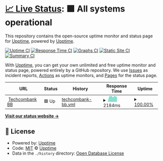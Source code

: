 # [📈 Live Status](https://upptime.github.io/upptime): <!--live status--> **🟩 All systems operational**

This repository contains the open-source uptime monitor and status page for [Upptime](https://upptime.js.org), powered by [Upptime](https://github.com/upptime/upptime).

[![Uptime CI](https://github.com/tamnm/upptime/workflows/Uptime%20CI/badge.svg)](https://github.com/tamnm/upptime/actions?query=workflow%3A%22Uptime+CI%22)
[![Response Time CI](https://github.com/tamnm/upptime/workflows/Response%20Time%20CI/badge.svg)](https://github.com/tamnm/upptime/actions?query=workflow%3A%22Response+Time+CI%22)
[![Graphs CI](https://github.com/tamnm/upptime/workflows/Graphs%20CI/badge.svg)](https://github.com/tamnm/upptime/actions?query=workflow%3A%22Graphs+CI%22)
[![Static Site CI](https://github.com/tamnm/upptime/workflows/Static%20Site%20CI/badge.svg)](https://github.com/tamnm/upptime/actions?query=workflow%3A%22Static+Site+CI%22)
[![Summary CI](https://github.com/tamnm/upptime/workflows/Summary%20CI/badge.svg)](https://github.com/tamnm/upptime/actions?query=workflow%3A%22Summary+CI%22)

With [Upptime](https://upptime.js.org), you can get your own unlimited and free uptime monitor and status page, powered entirely by a GitHub repository. We use [Issues](https://github.com/upptime/upptime/issues) as incident reports, [Actions](https://github.com/tamnm/upptime/actions) as uptime monitors, and [Pages](https://upptime.github.io/upptime) for the status page.

<!--start: status pages-->
<!-- This summary is generated by Upptime (https://github.com/upptime/upptime) -->
<!-- Do not edit this manually, your changes will be overwritten -->
<!-- prettier-ignore -->
| URL | Status | History | Response Time | Uptime |
| --- | ------ | ------- | ------------- | ------ |
| <img alt="" src="https://favicons.githubusercontent.com/business.techcombank.com.vn" height="13"> [Techcombank BB](https://business.techcombank.com.vn) | 🟩 Up | [techcombank-bb.yml](https://github.com/tamnm/uptime/commits/HEAD/history/techcombank-bb.yml) | <details><summary><img alt="Response time graph" src="./graphs/techcombank-bb/response-time-week.png" height="20"> 2184ms</summary><br><a href="https://tamnm.github.io/uptime/history/techcombank-bb"><img alt="Response time 2194" src="https://img.shields.io/endpoint?url=https%3A%2F%2Fraw.githubusercontent.com%2Ftamnm%2Fuptime%2FHEAD%2Fapi%2Ftechcombank-bb%2Fresponse-time.json"></a><br><a href="https://tamnm.github.io/uptime/history/techcombank-bb"><img alt="24-hour response time 2079" src="https://img.shields.io/endpoint?url=https%3A%2F%2Fraw.githubusercontent.com%2Ftamnm%2Fuptime%2FHEAD%2Fapi%2Ftechcombank-bb%2Fresponse-time-day.json"></a><br><a href="https://tamnm.github.io/uptime/history/techcombank-bb"><img alt="7-day response time 2184" src="https://img.shields.io/endpoint?url=https%3A%2F%2Fraw.githubusercontent.com%2Ftamnm%2Fuptime%2FHEAD%2Fapi%2Ftechcombank-bb%2Fresponse-time-week.json"></a><br><a href="https://tamnm.github.io/uptime/history/techcombank-bb"><img alt="30-day response time 2230" src="https://img.shields.io/endpoint?url=https%3A%2F%2Fraw.githubusercontent.com%2Ftamnm%2Fuptime%2FHEAD%2Fapi%2Ftechcombank-bb%2Fresponse-time-month.json"></a><br><a href="https://tamnm.github.io/uptime/history/techcombank-bb"><img alt="1-year response time 2194" src="https://img.shields.io/endpoint?url=https%3A%2F%2Fraw.githubusercontent.com%2Ftamnm%2Fuptime%2FHEAD%2Fapi%2Ftechcombank-bb%2Fresponse-time-year.json"></a></details> | <details><summary><a href="https://tamnm.github.io/uptime/history/techcombank-bb">100.00%</a></summary><a href="https://tamnm.github.io/uptime/history/techcombank-bb"><img alt="All-time uptime 99.87%" src="https://img.shields.io/endpoint?url=https%3A%2F%2Fraw.githubusercontent.com%2Ftamnm%2Fuptime%2FHEAD%2Fapi%2Ftechcombank-bb%2Fuptime.json"></a><br><a href="https://tamnm.github.io/uptime/history/techcombank-bb"><img alt="24-hour uptime 100.00%" src="https://img.shields.io/endpoint?url=https%3A%2F%2Fraw.githubusercontent.com%2Ftamnm%2Fuptime%2FHEAD%2Fapi%2Ftechcombank-bb%2Fuptime-day.json"></a><br><a href="https://tamnm.github.io/uptime/history/techcombank-bb"><img alt="7-day uptime 100.00%" src="https://img.shields.io/endpoint?url=https%3A%2F%2Fraw.githubusercontent.com%2Ftamnm%2Fuptime%2FHEAD%2Fapi%2Ftechcombank-bb%2Fuptime-week.json"></a><br><a href="https://tamnm.github.io/uptime/history/techcombank-bb"><img alt="30-day uptime 100.00%" src="https://img.shields.io/endpoint?url=https%3A%2F%2Fraw.githubusercontent.com%2Ftamnm%2Fuptime%2FHEAD%2Fapi%2Ftechcombank-bb%2Fuptime-month.json"></a><br><a href="https://tamnm.github.io/uptime/history/techcombank-bb"><img alt="1-year uptime 99.87%" src="https://img.shields.io/endpoint?url=https%3A%2F%2Fraw.githubusercontent.com%2Ftamnm%2Fuptime%2FHEAD%2Fapi%2Ftechcombank-bb%2Fuptime-year.json"></a></details>

<!--end: status pages-->

[**Visit our status website →**](https://upptime.github.io/upptime)

## 📄 License

- Powered by: [Upptime](https://github.com/upptime/upptime)
- Code: [MIT](./LICENSE) © [Upptime](https://upptime.js.org)
- Data in the `./history` directory: [Open Database License](https://opendatacommons.org/licenses/odbl/1-0/)
